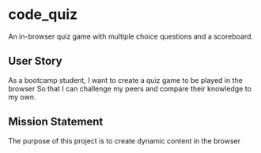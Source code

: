 # code_quiz
An in-browser quiz game with multiple choice questions and a scoreboard.

## User Story
As a bootcamp student,
I want to create a quiz game to be played in the browser
So that I can challenge my peers and compare their knowledge to my own.

## Mission Statement
The purpose of this project is to create dynamic content in the browser 

